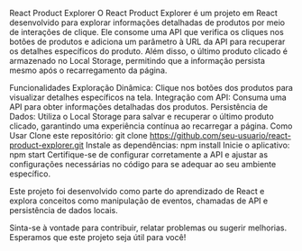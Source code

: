 React Product Explorer
O React Product Explorer é um projeto em React desenvolvido para explorar informações detalhadas de produtos por meio de interações de clique. Ele consome uma API que verifica os cliques nos botões de produtos e adiciona um parâmetro à URL da API para recuperar os detalhes específicos do produto. Além disso, o último produto clicado é armazenado no Local Storage, permitindo que a informação persista mesmo após o recarregamento da página.

Funcionalidades
Exploração Dinâmica: Clique nos botões dos produtos para visualizar detalhes específicos na tela.
Integração com API: Consuma uma API para obter informações detalhadas dos produtos.
Persistência de Dados: Utiliza o Local Storage para salvar e recuperar o último produto clicado, garantindo uma experiência contínua ao recarregar a página.
Como Usar
Clone este repositório: git clone https://github.com/seu-usuario/react-product-explorer.git
Instale as dependências: npm install
Inicie o aplicativo: npm start
Certifique-se de configurar corretamente a API e ajustar as configurações necessárias no código para se adequar ao seu ambiente específico.

Este projeto foi desenvolvido como parte do aprendizado de React e explora conceitos como manipulação de eventos, chamadas de API e persistência de dados locais.

Sinta-se à vontade para contribuir, relatar problemas ou sugerir melhorias. Esperamos que este projeto seja útil para você!

